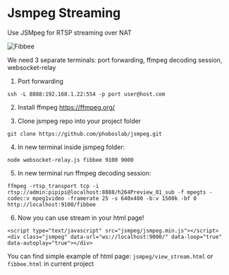 # Jsmpeg Streaming
Use JSMpeg for RTSP streaming over NAT

![Fibbee](https://user-images.githubusercontent.com/43553016/188693618-7805b4e4-e52c-44bc-a2b9-b0467f5a7d4b.png)

We need 3 separate terminals: port forwarding, ffmpeg decoding session, websocket-relay

1) Port forwarding

`ssh -L 8888:192.168.1.22:554 -p port user@host.com`

2) Install ffmpeg https://ffmpeg.org/


3) Clone jsmpeg repo into your project folder

`git clone https://github.com/phoboslab/jsmpeg.git`

4) In new terminal inside jsmpeg folder:
 
`node websocket-relay.js fibbee 9100 9000`

5) In new terminal run ffmpeg decoding session:

`ffmpeg -rtsp_transport tcp -i rtsp://admin:pipipi@localhost:8888/h264Preview_01_sub -f mpegts -codec:v mpeg1video -framerate 25 -s 640x480 -b:v 1500k -bf 0 http://localhost:9100/fibbee`

6) Now you can use stream in your html page!

`<script type="text/javascript" src="jsmpeg/jsmpeg.min.js"></script>`
 `<div class="jsmpeg" data-url="ws://localhost:9000/" data-loop="true" data-autoplay="true"></div>`

You can find simple example of html page: `jsmpeg/view_stream.html` or `fibbee.html` in current project
